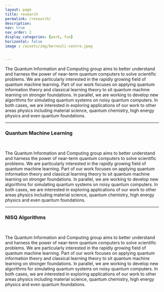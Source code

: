 ```yaml
---
layout: page
title: research
permalink: /research/
description: 
nav: true
nav_order: 2
display_categories: [work, fun]
horizontal: false
image : /assets/img/bernouli-centre.jpeg


---
```


The Quantum Information and Computing group aims to better understand and harness the power of near-term quantum computers to solve scientific problems. We are particularly interested in the rapidly growing field of quantum machine learning. Part of our work focuses on applying quantum information theory and classical learning theory to sit quantum machine learning on stronger foundations. In parallel, we are working to develop new algorithms for simulating quantum systems on noisy quantum computers. In both cases, we are interested in exploring applications of our work to other areas physics including material science, quantum chemistry, high energy physics and even quantum foundations.




---

### Quantum Machine Learning

<br/>

The Quantum Information and Computing group aims to better understand and harness the power of near-term quantum computers to solve scientific problems. We are particularly interested in the rapidly growing field of quantum machine learning. Part of our work focuses on applying quantum information theory and classical learning theory to sit quantum machine learning on stronger foundations. In parallel, we are working to develop new algorithms for simulating quantum systems on noisy quantum computers. In both cases, we are interested in exploring applications of our work to other areas physics including material science, quantum chemistry, high energy physics and even quantum foundations.




---

### NISQ Algorithms

<br/>

The Quantum Information and Computing group aims to better understand and harness the power of near-term quantum computers to solve scientific problems. We are particularly interested in the rapidly growing field of quantum machine learning. Part of our work focuses on applying quantum information theory and classical learning theory to sit quantum machine learning on stronger foundations. In parallel, we are working to develop new algorithms for simulating quantum systems on noisy quantum computers. In both cases, we are interested in exploring applications of our work to other areas physics including material science, quantum chemistry, high energy physics and even quantum foundations.
